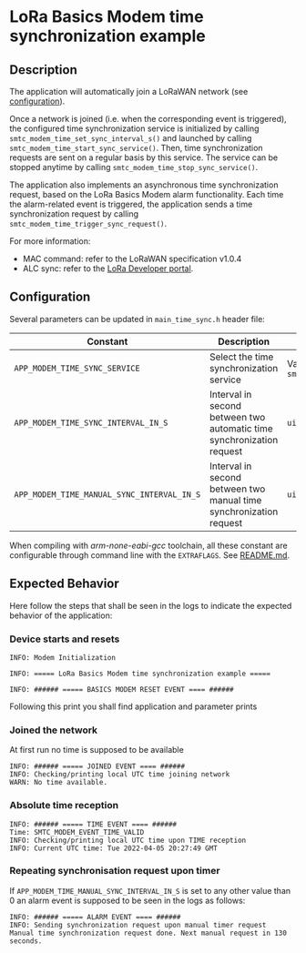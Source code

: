 # LoRa Basics Modem time synchronization example

## Description

The application will automatically join a LoRaWAN network (see [configuration](../../apps/common/lorawan_key_config.h)).

Once a network is joined (i.e. when the corresponding event is triggered), the configured time synchronization service is initialized by calling `smtc_modem_time_set_sync_interval_s()` and launched by calling `smtc_modem_time_start_sync_service()`. Then, time synchronization requests are sent on a regular basis by this service. The service can be stopped anytime by calling `smtc_modem_time_stop_sync_service()`.

The application also implements an asynchronous time synchronization request, based on the LoRa Basics Modem alarm functionality. Each time the alarm-related event is triggered, the application sends a time synchronization request by calling `smtc_modem_time_trigger_sync_request()`.

For more information:

* MAC command: refer to the LoRaWAN specification v1.0.4
* ALC sync: refer to the [LoRa Developer portal](https://lora-developers.semtech.com/resources/tools/lora-edge-asset-management/?url=rst/Modem/alc_sync.html).

## Configuration

Several parameters can be updated in `main_time_sync.h` header file:

| Constant                                   | Description                                                           | Possible values                           | Default Value              | Note                   |
| ------------------------------------------ | --------------------------------------------------------------------- | ----------------------------------------- | -------------------------- | ---------------------- |
| `APP_MODEM_TIME_SYNC_SERVICE`              | Select the time synchronization service                               | Value in `smtc_modem_time_sync_service_t` | `SMTC_MODEM_TIME_MAC_SYNC` |                        |
| `APP_MODEM_TIME_SYNC_INTERVAL_IN_S`        | Interval in second between two automatic time synchronization request | `uint32_t`                                | 900                        |                        |
| `APP_MODEM_TIME_MANUAL_SYNC_INTERVAL_IN_S` | Interval in second between two manual time synchronization request    | `uint32_t`                                | 130                        | Set to 0 to disable it |

When compiling with *arm-none-eabi-gcc* toolchain, all these constant are configurable through command line with the `EXTRAFLAGS`.
See [README.md](../../../README.md#command-line-configuration).

## Expected Behavior

Here follow the steps that shall be seen in the logs to indicate the expected behavior of the application:

### Device starts and resets

```
INFO: Modem Initialization

INFO: ===== LoRa Basics Modem time synchronization example =====

INFO: ###### ===== BASICS MODEM RESET EVENT ==== ######
```

Following this print you shall find application and parameter prints

### Joined the network

At first run no time is supposed to be available

```
INFO: ###### ===== JOINED EVENT ==== ######
INFO: Checking/printing local UTC time joining network
WARN: No time available.
```

### Absolute time reception

```
INFO: ###### ===== TIME EVENT ==== ######
Time: SMTC_MODEM_EVENT_TIME_VALID
INFO: Checking/printing local UTC time upon TIME reception
INFO: Current UTC time: Tue 2022-04-05 20:27:49 GMT
```

### Repeating synchronisation request upon timer

If `APP_MODEM_TIME_MANUAL_SYNC_INTERVAL_IN_S` is set to any other value than 0 an alarm event is supposed to be seen in the logs as follows:

```
INFO: ###### ===== ALARM EVENT ==== ######
INFO: Sending synchronization request upon manual timer request
Manual time synchronization request done. Next manual request in 130 seconds.
```
